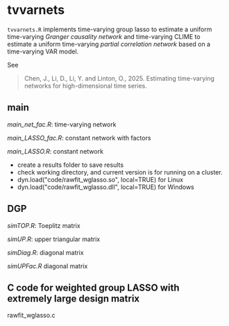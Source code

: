 # tvvarnets
`tvvarnets.R` implements time-varying group lasso to estimate a uniform time-varying *Granger causality network* and time-varying CLIME to estimate a uniform time-varying *partial correlation network* based on a time-varying VAR model. 

See

> Chen, J., Li, D., Li, Y. and Linton, O., 2025. Estimating time-varying networks for high-dimensional time series.

## main 
*main_net_fac.R*:		time-varying network 

*main_LASSO_fac.R*:	constant network with factors

*main_LASSO.R*: 		constant network

* create a results folder to save results
* check working directory, and current version is for running on a cluster.
* dyn.load("code/rawfit_wglasso.so", local=TRUE) for Linux
* dyn.load("code/rawfit_wglasso.dll", local=TRUE) for Windows

## DGP

*simTOP.R*: Toeplitz matrix

*simUP.R*: upper triangular matrix

*simDiag.R*: diagonal matrix

*simUPFac.R* diagonal matrix

## C code for weighted group LASSO with extremely large design matrix 

rawfit_wglasso.c
